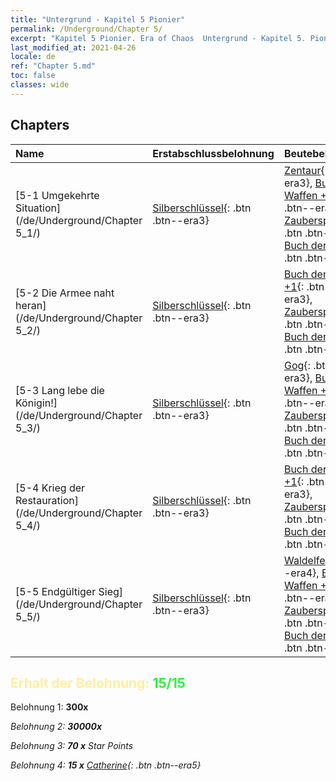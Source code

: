 ```yaml
---
title: "Untergrund - Kapitel 5 Pionier"
permalink: /Underground/Chapter 5/
excerpt: "Kapitel 5 Pionier. Era of Chaos  Untergrund - Kapitel 5. Pionier"
last_modified_at: 2021-04-26
locale: de
ref: "Chapter 5.md"
toc: false
classes: wide
---
```


## Chapters

  | Name |  Erstabschlussbelohnung | Beutebelohnung |
  |:------------|:------------|:------------| 
  | [5-1 Umgekehrte Situation](/de/Underground/Chapter 5_1/) | [Silberschlüssel](/ItemsDE/con_693/){: .btn .btn--era3} | [Zentaur](/ItemsDE/unt_199/){: .btn .btn--era3}, [Buch der Waffen +1](/ItemsDE/mat_25/){: .btn .btn--era3}, [Zauberspruchrollen](/ItemsDE/con_694/){: .btn .btn--era3}, [Buch der Waffen](/ItemsDE/mat_18/){: .btn .btn--era3} |
  | [5-2 Die Armee naht heran](/de/Underground/Chapter 5_2/) | [Silberschlüssel](/ItemsDE/con_693/){: .btn .btn--era3} | [Buch der Waffen +1](/ItemsDE/mat_25/){: .btn .btn--era3}, [Zauberspruchrollen](/ItemsDE/con_694/){: .btn .btn--era3}, [Buch der Waffen](/ItemsDE/mat_18/){: .btn .btn--era3} |
  | [5-3 Lang lebe die Königin!](/de/Underground/Chapter 5_3/) | [Silberschlüssel](/ItemsDE/con_693/){: .btn .btn--era3} | [Gog](/ItemsDE/unt_227/){: .btn .btn--era3}, [Buch der Waffen +1](/ItemsDE/mat_25/){: .btn .btn--era3}, [Zauberspruchrollen](/ItemsDE/con_694/){: .btn .btn--era3}, [Buch der Waffen](/ItemsDE/mat_18/){: .btn .btn--era3} |
  | [5-4 Krieg der Restauration](/de/Underground/Chapter 5_4/) | [Silberschlüssel](/ItemsDE/con_693/){: .btn .btn--era3} | [Buch der Waffen +1](/ItemsDE/mat_25/){: .btn .btn--era3}, [Zauberspruchrollen](/ItemsDE/con_694/){: .btn .btn--era3}, [Buch der Waffen](/ItemsDE/mat_18/){: .btn .btn--era3} |
  | [5-5 Endgültiger Sieg](/de/Underground/Chapter 5_5/) | [Silberschlüssel](/ItemsDE/con_693/){: .btn .btn--era3} | [Waldelfe](/ItemsDE/unt_201/){: .btn .btn--era4}, [Buch der Waffen +1](/ItemsDE/mat_25/){: .btn .btn--era3}, [Zauberspruchrollen](/ItemsDE/con_694/){: .btn .btn--era3}, [Buch der Waffen](/ItemsDE/mat_18/){: .btn .btn--era3} |


## <span style="color: #ffeea0">Erhalt der Belohnung: </span><span style="color: #27f73a">15/15</span>

 Belohnung 1:  **300x** <i class="fas fa-gem"/>

 Belohnung 2:  **30000x** <i class="fas fa-coins"/>

 Belohnung 3: **70 x** Star Points

 Belohnung 4: **15 x** [Catherine](/ItemsDE/her_361/){: .btn .btn--era5}

